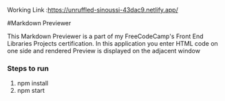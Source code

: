 Working Link :https://unruffled-sinoussi-43dac9.netlify.app/

#Markdown Previewer

This Markdown Previewer is a part of my FreeCodeCamp's Front End Libraries Projects certification. In this application you enter HTML code on one side and rendered Preview is displayed on the adjacent window

### Steps to run
1) npm install
2) npm start
